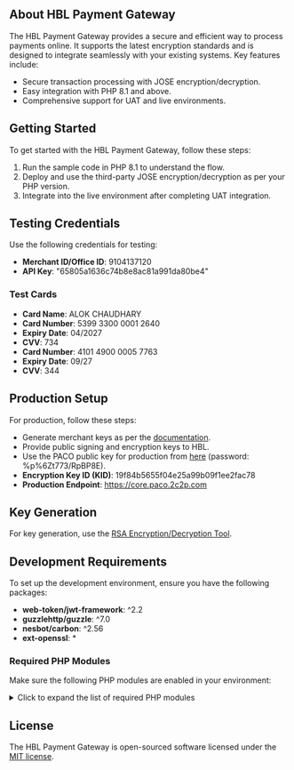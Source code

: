 ## About HBL Payment Gateway

The HBL Payment Gateway provides a secure and efficient way to process payments online. It supports the latest encryption standards and is designed to integrate seamlessly with your existing systems. Key features include:

- Secure transaction processing with JOSE encryption/decryption.
- Easy integration with PHP 8.1 and above.
- Comprehensive support for UAT and live environments.

## Getting Started

To get started with the HBL Payment Gateway, follow these steps:

1. Run the sample code in PHP 8.1 to understand the flow.
2. Deploy and use the third-party JOSE encryption/decryption as per your PHP version.
3. Integrate into the live environment after completing UAT integration.

## Testing Credentials

Use the following credentials for testing:

- **Merchant ID/Office ID**: 9104137120
- **API Key**: "65805a1636c74b8e8ac81a991da80be4"

### Test Cards

- **Card Name**: ALOK CHAUDHARY
- **Card Number**: 5399 3300 0001 2640
- **Expiry Date**: 04/2027
- **CVV**: 734
- **Card Number**: 4101 4900 0005 7763
- **Expiry Date**: 09/27
- **CVV**: 344

## Production Setup

For production, follow these steps:

- Generate merchant keys as per the [documentation](https://uat-paco.s3.ap-southeast-1.amazonaws.com/HTML-based-docs/CorePaymentAPI/2022-04-25-Et01x9/index.html#trueusing-jose-for-message-encryption-and-signing-with-2c2p-paco-api-integration).
- Provide public signing and encryption keys to HBL.
- Use the PACO public key for production from [here](https://uat-paco.s3.ap-southeast-1.amazonaws.com/HTML-based-docs/CorePaymentAPI/2022-04-25-Et01x9/Keys/2C2P-JOSE-Key-PRD.zip) (password: %p%6Zt773/RpBP8E).
- **Encryption Key ID (KID)**: 19f84b5655f04e25a99b09f1ee2fac78
- **Production Endpoint**: https://core.paco.2c2p.com

## Key Generation

For key generation, use the [RSA Encryption/Decryption Tool](https://www.devglan.com/online-tools/rsa-encryption-decryption).

## Development Requirements

To set up the development environment, ensure you have the following packages:

- **web-token/jwt-framework**: ^2.2
- **guzzlehttp/guzzle**: ^7.0
- **nesbot/carbon**: ^2.56
- **ext-openssl**: *

### Required PHP Modules

Make sure the following PHP modules are enabled in your environment:

<details>
<summary>Click to expand the list of required PHP modules</summary>

<pre>
[PHP Modules]
bcmath
calendar
Core
ctype
curl
date
dom
exif
FFI
fileinfo
filter
ftp
gd
gettext
gmp
hash
iconv
imagick
imap
intl
json
libxml
mbstring
mysqli
mysqlnd
openssl
pcntl
pcre
PDO
pdo_mysql
Phar
posix
random
readline
Reflection
session
shmop
SimpleXML
soap
sockets
sodium
SPL
standard
sysvmsg
sysvsem
sysvshm
tokenizer
xml
xmlreader
xmlrpc
xmlwriter
xsl
Zend OPcache
zip
zlib

[Zend Modules]
Zend OPcache
</pre>
</details>

## License

The HBL Payment Gateway is open-sourced software licensed under the [MIT license](https://opensource.org/licenses/MIT).
